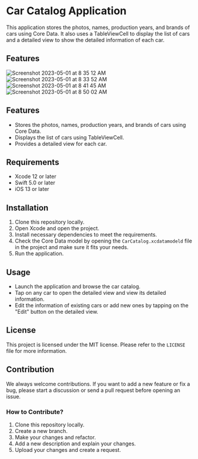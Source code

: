 # Car Catalog Application

This application stores the photos, names, production years, and brands of cars using Core Data. It also uses a TableViewCell to display the list of cars and a detailed view to show the detailed information of each car.

## Features

![Screenshot 2023-05-01 at 8 35 12 AM](https://user-images.githubusercontent.com/57291537/235413028-8c221468-d417-47e6-a955-7b77e0493fba.png)
![Screenshot 2023-05-01 at 8 33 52 AM](https://user-images.githubusercontent.com/57291537/235413040-136dd67d-0ab7-490c-9a53-166d9f75b280.png)
![Screenshot 2023-05-01 at 8 41 45 AM](https://user-images.githubusercontent.com/57291537/235413044-7cc7f3b1-c2a3-4102-83c3-c09193133b90.png)
![Screenshot 2023-05-01 at 8 50 02 AM](https://user-images.githubusercontent.com/57291537/235413167-5300a811-4ebc-4001-9e96-401a0d5e4252.png)

## Features

- Stores the photos, names, production years, and brands of cars using Core Data.
- Displays the list of cars using TableViewCell.
- Provides a detailed view for each car.

## Requirements

- Xcode 12 or later
- Swift 5.0 or later
- iOS 13 or later

## Installation

1. Clone this repository locally.
2. Open Xcode and open the project.
3. Install necessary dependencies to meet the requirements.
4. Check the Core Data model by opening the `CarCatalog.xcdatamodeld` file in the project and make sure it fits your needs.
5. Run the application.

## Usage

- Launch the application and browse the car catalog.
- Tap on any car to open the detailed view and view its detailed information.
- Edit the information of existing cars or add new ones by tapping on the "Edit" button on the detailed view.

## License

This project is licensed under the MIT license. Please refer to the `LICENSE` file for more information.

## Contribution

We always welcome contributions. If you want to add a new feature or fix a bug, please start a discussion or send a pull request before opening an issue.

### How to Contribute?

1. Clone this repository locally.
2. Create a new branch.
3. Make your changes and refactor.
4. Add a new description and explain your changes.
5. Upload your changes and create a request.
